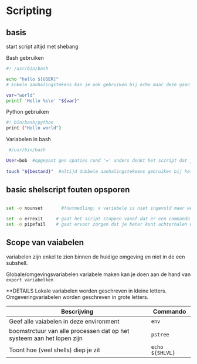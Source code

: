# Scripting 
## basis
start script altijd met shebang

Bash gebruiken
```sh
#! /usr/bin/bash

echo "hello $[USER]"      
# Enkele aanhalingstekens kan je ook gebruiken bij echo maar deze gaan dan $[USER] letterlijk afdrukken

var="world"
printf 'Hello %s\n' "${var}"

```
Python gebruiken
```sh
#! bin/bash/python
print ("Hello world")
```
Variabelen in bash
```sh
 #/usr/bin/bash

User=bob  #opgepast gen spaties rond '=' anders denkt het sccript dat je een methode wilt oproepen 
 
touch "${bestand}"  #altijd dubbele aanhalingstekeens gebruiken bij het oproeen van een variabele 
 ```
 
 ## basic shelscript fouten opsporen
 ```sh
 
 set -o nounset       #foutmedling: x variebele is niet ingevuld maar wel gebruikt. deze gaat je verwittgen als er een vaiabele gebruikt wordt die niet bestaat, anders zou deze gwn een lege variabele gebruiken die niet gedefinieerd is
 
 set -o errexit     # gaat het script stoppen vanaf dat er een commando faalt (exitstatus 0 = commando geslaagd)
 set -o pipefail    # gaat ervoor zorgen dat je beter kunt achterhalen waar je pipes fout zijn als je pipelines gebruikt
 
```

## Scope van vaiabelen
variabelen zijn enkel te zien binnen de huidige omgeving en niet in de een subshell.

Globale/omgevingsvariabelen variabele maken kan je doen aan de hand van `export variabelken`

 **DETAILS Lokale variabelen worden geschreven in kleine letters. Omgeveringvariabelen worden geschreven in grote letters.

| Bescrijving| Commando|
|---|---|
| Geef alle vaiabelen in deze environment| `env`|
|boomstrctuur van alle processen dat op het systeem aan het lopen zijn| `pstree`|
| Toont hoe (veel shells) diep je zit| `echo ${SHLVL}` |




